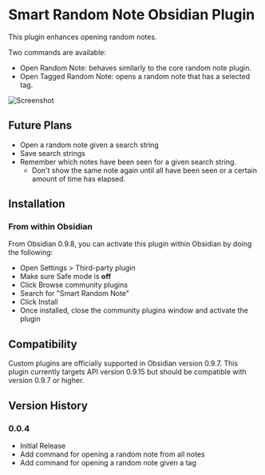 # Smart Random Note Obsidian Plugin
This plugin enhances opening random notes.

Two commands are available:
- Open Random Note: behaves similarly to the core random note plugin.
- Open Tagged Random Note: opens a random note that has a selected tag.

![Screenshot](https://github.com/erichalldev/obsidian-smart-random-note/blob/main/screenshot.gif)

## Future Plans
- Open a random note given a search string
- Save search strings
- Remember which notes have been seen for a given search string. 
  - Don't show the same note again until all have been seen or a certain amount of time has elapsed.

## Installation

### From within Obsidian
From Obsidian 0.9.8, you can activate this plugin within Obsidian by doing the following:
- Open Settings > Third-party plugin
- Make sure Safe mode is **off**
- Click Browse community plugins
- Search for "Smart Random Note"
- Click Install
- Once installed, close the community plugins window and activate the plugin

## Compatibility
Custom plugins are officially supported in Obsidian version 0.9.7. This plugin currently targets API version 0.9.15 but should be compatible with version 0.9.7 or higher.

## Version History
### 0.0.4
- Initial Release
- Add command for opening a random note from all notes
- Add command for opening a random note given a tag
